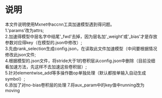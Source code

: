 # 说明
本文件说明使用Mxnet中accnn工具加速模型遇到得问题。</br>
1.'params'改为attrs;</br>
2.加速得模型中层名字中结尾'_fwd'去掉，因为层名加'_weight'或'_bias'才是存放参数对应得key（在模型的.json中修改）;<br>
3.先由rank_selection生成config.json，在读取此文件加速模型（中间要根据情况修改此json文件;</br>
4.根据模型的.json文件，将stride大于1的卷积层从config.json中删除（目前没细看加速方法，先这样不去加速这些卷积层）;</br>
5.针对elementwise_add等多操作数op单独处理（默认都按单输入自动生成symbol）;</br>
6.添加了对no-bias卷积层的处理
7.将aux_param中的key值中running改为moving

